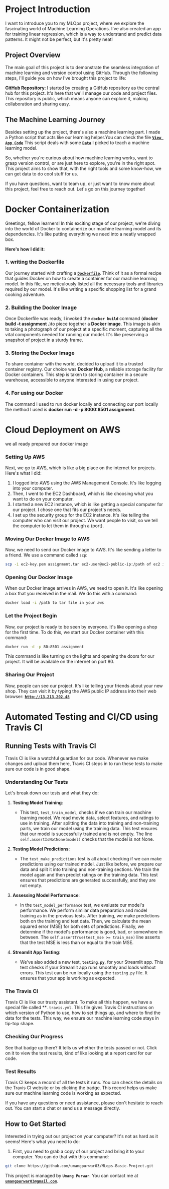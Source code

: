 # Project Introduction

 I want to introduce you to my MLOps project, where we explore the fascinating world of Machine Learning Operations. I've also created an app for training linear regression, which is a way to understand and predict data patterns. It might not be perfect, but it's pretty neat!
 
## Project Overview

The main goal of this project is to demonstrate the seamless integration of machine learning and version control using GitHub. Through the following steps, I'll guide you on how I've brought this project to life:

**GitHub Repository**: I started by creating a GitHub repository as the central hub for this project. It's here that we'll manage our code and project files. This repository is public, which means anyone can explore it, making collaboration and sharing easy.

## The Machine Learning Journey

Besides setting up the project, there's also a machine learning part. I made a Python script that acts like our learning helper.You can check the file [**`View App Code`**](streamlit.py) This script deals with some [**`Data`**](data) I picked to teach a machine learning model.

So, whether you're curious about how machine learning works, want to grasp version control, or are just here to explore, you're in the right spot. This project aims to show that, with the right tools and some know-how, we can get data to do cool stuff for us.

If you have questions, want to team up, or just want to know more about this project, feel free to reach out. Let's go on this journey together!

# Docker Containerization

Greetings, fellow learners! In this exciting stage of our project, we're diving into the world of Docker to containerize our machine learning model and its dependencies. It's like putting everything we need into a neatly wrapped box.

**Here's how I did it:**

### 1. writing the Dockerfile

Our journey started with crafting a [**`Dockerfile`**](Dockerfile). Think of it as a formal recipe that guides Docker on how to create a container for our machine learning model. In this file, we meticulously listed all the necessary tools and libraries required by our model. It's like writing a specific shopping list for a grand cooking adventure.

### 2. Building the Docker Image

Once Dockerfile was ready, I invoked the **`docker build`** command (**docker build -t assignment .**)to piece together a **Docker image**. This image is akin to taking a photograph of our project at a specific moment, capturing all the vital components needed for running our model. It's like preserving a snapshot of project in a sturdy frame.

### 3. Storing the Docker Image

To share container with the world, decided to upload it to a trusted container registry. Our choice was **Docker Hub**, a reliable storage facility for Docker containers. This step is taken to storing container in a secure warehouse, accessible to anyone interested in using our project.

### 4. For using our Docker 

The command I used to run docker locally and connecting our port locally the method I used is **docker run -d -p 8000:8501 assignment**.

# Cloud Deployment on AWS

we all ready prepared our docker image

### Setting Up AWS

Next, we go to AWS, which is like a big place on the internet for projects. Here's what I did:

1. I logged into AWS using the AWS Management Console. It's like logging into your computer.
2. Then, I went to the EC2 Dashboard, which is like choosing what you want to do on your computer.
3. I started a new EC2 instance, which is like getting a special computer for our project. I chose one that fits our project's needs.
4. I set up the security group for the EC2 instance. It's like telling the computer who can visit our project. We want people to visit, so we tell the computer to let them in through a (port).

### Moving Our Docker Image to AWS

Now, we need to send our Docker image to AWS. It's like sending a letter to a friend. We use a command called `scp`:

```bash
scp -i ec2-key.pem assignment.tar ec2-user@ec2-public-ip:/path of ec2 instance where you want that tar file to be saved
```

### Opening Our Docker Image

When our Docker image arrives in AWS, we need to open it. It's like opening a box that you received in the mail. We do this with a command:

```bash
docker load -i /path to tar file in your aws
```

### Let the Project Begin

Now, our project is ready to be seen by everyone. It's like opening a shop for the first time. To do this, we start our Docker container with this command:

```bash
docker run -d -p 80:8501 assignment
```

This command is like turning on the lights and opening the doors for our project. It will be available on the internet on port 80.


### Sharing Our Project

Now, people can see our project. It's like telling your friends about your new shop. They can visit it by typing the AWS public IP address into their web browser:
[**`http://13.213.202.48`**](http://13.213.202.48)

# Automated Testing and CI/CD using Travis CI 

## Running Tests with Travis CI

Travis CI is like a watchful guardian for our code. Whenever we make changes and upload them here, Travis CI steps in to run these tests to make sure our code is in good shape.

### Understanding Our Tests

Let's break down our tests and what they do:

1. **Testing Model Training**:
   - This test, `test_train_model`, checks if we can train our machine learning model. We read movie data, select features, and ratings to use in training. After splitting the data into training and non-training parts, we train our model using the training data. This test ensures that our model is successfully trained and is not empty. The line `self.assertIsNotNone(model)` checks that the model is not None.

2. **Testing Model Predictions**:
   - The `test_make_predictions` test is all about checking if we can make predictions using our trained model. Just like before, we prepare our data and split it into training and non-training sections. We train the model again and then predict ratings on the training data. This test ensures that predictions are generated successfully, and they are not empty.

3. **Assessing Model Performance**:
   - In the `test_model_performance` test, we evaluate our model's performance. We perform similar data preparation and model training as in the previous tests. After training, we make predictions both on the training and test data. Then, we calculate the mean squared error (MSE) for both sets of predictions. Finally, we determine if the model's performance is good, bad, or somewhere in between. The `self.assertTrue(test_mse >= train_mse)` line asserts that the test MSE is less than or equal to the train MSE.

4. **Streamlit App Testing**:
   - We've also added a new test, **`testing.py`**, for your Streamlit app. This test checks if your Streamlit app runs smoothly and loads without errors. This test can be run locally using the `testing.py` file. It ensures that your app is working as expected.

### The Travis CI 

Travis CI is like our trusty assistant. To make all this happen, we have a special file called **`.travis.yml`. This file gives Travis CI instructions on which version of Python to use, how to set things up, and where to find the data for the tests. This way, we ensure our machine learning code stays in tip-top shape.

### Checking Our Progress

See that badge up there? It tells us whether the tests passed or not. Click on it to view the test results, kind of like looking at a report card for our code.

### Test Results

Travis CI keeps a record of all the tests it runs. You can check the details on the Travis CI website or by clicking the badge. This record helps us make sure our machine learning code is working as expected.

If you have any questions or need assistance, please don't hesitate to reach out. You can start a chat or send us a message directly.

## How to Get Started

Interested in trying out our project on your computer? It's not as hard as it seems! Here's what you need to do:

1. First, you need to grab a copy of our project and bring it to your computer. You can do that with this command:

```bash
git clone https://github.com/umangpurwar03/MLops-Basic-Project.git
```

This project is managed by **`Umang Purwar`**. You can contact me at [**`umangpurwar03@gmail.com`**](umangpurwar03@gmail.com).
